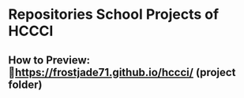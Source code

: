 # Repositories School Projects of HCCCI
## How to Preview: 🔗https://frostjade71.github.io/hccci/ (project folder)

